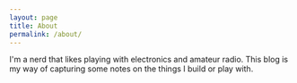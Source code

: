 ```yaml
---
layout: page
title: About
permalink: /about/
---
```


I'm a nerd that likes playing with electronics and amateur radio.  This blog is my way of capturing some notes on the things I build or play with.